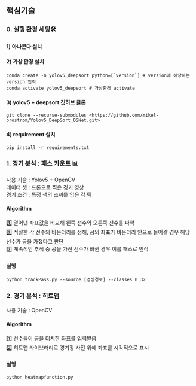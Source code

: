 ## 핵심기술
### 0. 실행 환경 세팅🛠
#### 1) 아나콘다 설치
#### 2) 가상 환경 설치
```
conda create -n yolov5_deepsort python=[`version`] # version에 해당하는 version 입력
conda activate yolov5_deepsort # 가상환경 activate
```
#### 3) yolov5 + deepsort 깃허브 클론
```
git clone --recurse-submodules <https://github.com/mikel-brostrom/Yolov5_DeepSort_OSNet.git>
```
#### 4) requirement 설치
```
pip install -r requirements.txt
```

### 1. 경기 분석 : 패스 카운트 📊<br>
사용 기술 : Yolov5 + OpenCV<br>
데이터 셋 : 드론으로 찍은 경기 영상<br>
경기 조건 : 특정 색의 조끼를 입은 각 팀<br>
#### Algorithm
1️⃣ 얻어낸 좌표값을 비교해 왼쪽 선수와 오른쪽 선수를 파악<br/>
2️⃣ 적절한 각 선수의 바운더리를 정해, 공의 좌표가 바운더리 안으로 들어갈 경우 해당 선수가 공을 가졌다고 판단<br/>
3️⃣ 계속적인 추적 중 공을 가진 선수가 바뀐 경우 이를 패스로 인식


#### 실행
```
python trackPass.py --source [영상경로] --classes 0 32
```

### 2. 경기 분석 : 히트맵<br>
사용 기술 : OpenCV<br>

#### Algorithm
1️⃣ 선수들이 공을 터치한 좌표를 입력받음<br/>
2️⃣ 히트맵 라이브러리로 경기장 사진 위에 좌표를 시각적으로 표시

#### 실행
```
python heatmapfunction.py
